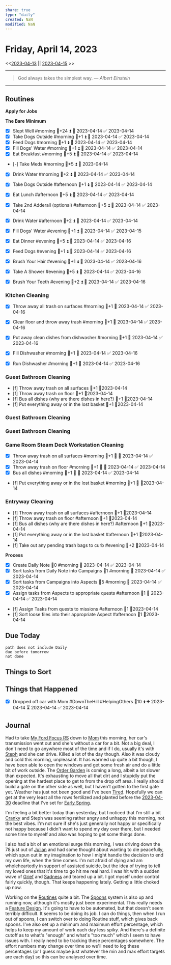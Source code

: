 ```yaml
---
share: true
type: "daily"
created: NaN 
modified: NaN
---
```

# Friday, April 14, 2023
<<[2023-04-13](./2023-04-13.md#) || [2023-04-15](./2023-04-15.md#) >>

---

> God always takes the simplest way.
> — <cite>Albert Einstein</cite>

---

## Routines
**Apply for Jobs**


**The Bare Minimum**
- [x] Slept Well #morning 🥄+24 ⏫ 📅 2023-04-14 ✅ 2023-04-14
- [x] Take Dogs Outside #morning  🥄+1 ⏫ 📅 2023-04-14 ✅ 2023-04-14
- [x] Feed Dogs #morning 🥄+1 ⏫ 📅 2023-04-14 ✅ 2023-04-14
- [x] Fill Dogs' Water #morning 🥄+1 ⏫ 📅 2023-04-14 ✅ 2023-04-14
- [x] Eat Breakfast #morning 🥄+5 ⏫ 📅 2023-04-14 ✅ 2023-04-14
- [-] Take Meds #morning  🥄+5 ⏫ 📅 2023-04-14
- [x] Drink Water #morning  🥄+2 ⏫ 📅 2023-04-14 ✅ 2023-04-14
- [x] Take Dogs Outside #afternoon  🥄+1 ⏫ 📅 2023-04-14 ✅ 2023-04-14
- [x] Eat Lunch #afternoon 🥄+5 ⏫ 📅 2023-04-14 ✅ 2023-04-14
- [x] Take 2nd Adderall (optional) #afternoon 🥄+5 ⏫ 📅 2023-04-14 ✅ 2023-04-14
- [x] Drink Water #afternoon 🥄+2 ⏫ 📅 2023-04-14 ✅ 2023-04-14
- [x] Fill Dogs' Water #evening 🥄+1 ⏫ 📅 2023-04-14 ✅ 2023-04-15
- [x] Eat Dinner #evening 🥄+5 ⏫ 📅 2023-04-14 ✅ 2023-04-16
- [x] Feed Dogs #evening 🥄+1 ⏫ 📅 2023-04-14 ✅ 2023-04-16
- [x] Brush Your Hair #evening 🥄+1 ⏫ 📅 2023-04-14 ✅ 2023-04-16
- [x] Take A Shower #evening 🥄+5 ⏫ 📅 2023-04-14 ✅ 2023-04-16
- [x] Brush Your Teeth #evening 🥄+2 ⏫ 📅 2023-04-14 ✅ 2023-04-16


### Kitchen Cleaning
- [x] Throw away all trash on surfaces #morning 🥄+1 📅 2023-04-14 ✅ 2023-04-16
- [x] Clear floor and throw away trash #morning 🥄+1 📅 2023-04-14 ✅ 2023-04-16
- [x] Put away clean dishes from dishwasher #morning 🥄+1 📅 2023-04-14 ✅ 2023-04-16
- [x] Fill Dishwasher #morning 🥄+1 📅 2023-04-14 ✅ 2023-04-16
- [x] Run Dishwasher #morning 🥄+1 📅 2023-04-14 ✅ 2023-04-16


### Guest Bathroom Cleaning
- [f] Throw away trash on all surfaces 🥄+1 📆2023-04-14
- [f] Throw away trash on floor 🥄+1 📆2023-04-14
- [f] Bus all dishes (why are there dishes in here?) 🥄+1 📆2023-04-14
- [f] Put everything away or in the lost basket 🥄+1 📆2023-04-14


### Guest Bathroom Cleaning


### Guest Bathroom Cleaning


### Game Room Steam Deck Workstation Cleaning
- [x] Throw away trash on all surfaces #morning   🥄+1 🔼 📅 2023-04-14 ✅ 2023-04-14
- [x] Throw away trash on floor #morning  🥄+1 🔼 📅 2023-04-14 ✅ 2023-04-14
- [x] Bus all dishes #morning   🥄+1 🔼 📅 2023-04-14 ✅ 2023-04-14
- [f] Put everything away or in the lost basket #morning  🥄+1 🔼  📆2023-04-14


### Entryway Cleaning
- [f] Throw away trash on all surfaces #afternoon  🥄+1 📆2023-04-14
- [f] Throw away trash on floor #afternoon 🥄+1 📆2023-04-14
- [f] Bus all dishes (why are there dishes in here?) #afternoon  🥄+1 📆2023-04-14
- [f] Put everything away or in the lost basket #afternoon 🥄+1 📆2023-04-14
- [f] Take out any pending trash bags to curb #evening  🥄+2 📆2023-04-14


**Process**
- [x] Create Daily Note 🥄0 #morning 📅 2023-04-14 ✅ 2023-04-14
- [x] Sort tasks from Daily Note into Campaigns 🥄1 #morning 📅 2023-04-14 ✅ 2023-04-14
- [x] Sort tasks from Campaigns into Aspects 🥄5 #morning 📅 2023-04-14 ✅ 2023-04-14
- [x] Assign tasks from Aspects to appropriate quests #afternoon  🥄1 📅 2023-04-14 ✅ 2023-04-14
- [f] Assign Tasks from quests to missions #afternoon 🥄1 📆2023-04-14
- [f] Sort loose files into their appropriate Aspect #afternoon 🥄1 📆2023-04-14



## Due Today
```tasks
path does not include Daily
due before tomorrow
not done
```
## Things to Sort






## Things that Happened
- [x] Dropped off car with Mom #DownTheHill #HelpingOthers 🥄10 ⏫ ➕ 2023-04-14 ⏳ 2023-04-14 ✅ 2023-04-14

## Journal
Had to take [My Ford Focus RS](My%20Ford%20Focus%20RS.md) down to [Mom](Mom.md) this morning, her car's transmission went out and she's without a car for a bit.  Not a big deal, I don't need to go anywhere most of the time and if I do, usually it's with [Steph](Steph.md) and she can drive.  Killed a lot of the day though.  Also it was cloudy and cold this morning, unpleasant.  It has warmed up quite a bit though, I have been able to open the windows and get some fresh air and do a little bit of work outside.  The [Order Garden](Order%20Garden.md) is coming a long, albeit a lot slower than expected.  It's exhausting to move all that dirt and I stupidly put the opening at the hardest place to get to from the drop off area.  I really should build a gate on the other side as well, but I haven't gotten to the first gate yet.  Weather has just not been good and I've been [Tired](Tired.md).  Hopefully we can get at the very least all the rows fertilized and planted before the [2023-04-30](2023-04-30.md) deadline that I've set for [Early Spring](Early%20Spring.md).

I'm feeling a bit better today than yesterday, but I noticed that I'm still a bit [Cranky](Cranky.md) and Steph was seeming rather angry and unhappy this morning, not the best vibes.  I'm not sure if she's just generally not happy or specifically not happy because I didn't want to spend my day over there, but I needed some time to myself and also was hoping to get some things done.

I also had a bit of an emotional surge this morning, I was driving down the 78 just out of [Julian](./Julian,%20CA.md) and had some thought about wanting to die peacefully, which spun out in my imagination to how I might handle the decision to end my own life, when the time comes.  I'm not afraid of dying and am wholeheartedly in support of assisted suicide, but the idea of trying to tell my loved ones that it's time to go hit me real hard.  I was hit with a sudden wave of [Grief](Grief.md) and [Sadness](Sadness.md) and teared up a bit.  I got myself under control fairly quickly, though.  That keeps happening lately.  Getting a little choked up now.  

Working on the [Routines](./Routines.md) quite a bit.  The [Spoons](./Spoons.md) system is also up and running now, although it's mostly just been experimental.  This really needs a [Feature Design](Feature%20Design.md).   It's going to have to be automated, but that doesn't seem terribly difficult.  It seems to be doing its job.  I can do things, then when I run out of spoons, I can switch over to doing Routine stuff, which gives back spoons.  I've also set up a minimum and maximum effort percentage, which helps to keep my amount of work each day less spiky.  And there's a definite cutoff as to what's "enough" and what's "too much" which I seem to have issues with.  I really need to be tracking these percentages somewhere.  The effort numbers may change over time so we'll need to log these percentages (or I guess maybe just whatever the min and max effort targets are each day) so this can be analysed over time.